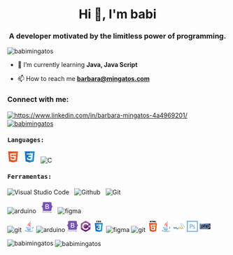 <h1 align="center">Hi 👋, I'm babi</h1>
<h3 align="center">A developer motivated by the limitless power of programming.</h3>

<p align="left"> <img src="https://komarev.com/ghpvc/?username=babimingatos&label=Profile%20views&color=0e75b6&style=flat" alt="babimingatos" /> </p>

- 🌱 I’m currently learning **Java, Java Script**

- 📫 How to reach me **barbara@mingatos.com**

<h3 align="left">Connect with me:</h3>
<p align="left">
<a href="https://linkedin.com/in/barbara-mingatos-4a4969201/" target="blank"><img align="center" src="https://raw.githubusercontent.com/rahuldkjain/github-profile-readme-generator/master/src/images/icons/Social/linked-in-alt.svg" alt="https://www.linkedin.com/in/barbara-mingatos-4a4969201/" height="30" width="40" /></a>
<a href="https://instagram.com/babimingatos" target="blank"><img align="center" src="https://raw.githubusercontent.com/rahuldkjain/github-profile-readme-generator/master/src/images/icons/Social/instagram.svg" alt="babimingatos" height="30" width="40" /></a>
</p>



####  <kbd>Languages:</kbd><br>
<img height="26" title="HTML" alt="HTML" src="https://raw.githubusercontent.com/devicons/devicon/master/icons/html5/html5-original.svg"> &nbsp;
<img height="26" title="CSS" alt="CSS" src="https://raw.githubusercontent.com/devicons/devicon/master/icons/css3/css3-original.svg"> &nbsp;
<img height="26" title="C" alt="C" src="https://cdn.jsdelivr.net/gh/devicons/devicon/icons/c/c-original.svg"> &nbsp;

#### <kbd>Ferramentas:</kbd><br>
<img height="26" title="Visual Studio Code" alt="Visual Studio Code" src="https://cdn.jsdelivr.net/gh/devicons/devicon/icons/vscode/vscode-original.svg"> &nbsp;
<img height="26" title="Github" alt="Github" src="https://cdn.jsdelivr.net/gh/devicons/devicon/icons/github/github-original.svg"> &nbsp;
<img height="26" title="Git" alt="Git" src="https://cdn.jsdelivr.net/gh/devicons/devicon/icons/git/git-original.svg"> &nbsp;

<img height="26" src="https://cdn.worldvectorlogo.com/logos/arduino-1.svg" alt="arduino">  &nbsp;
<img src="https://raw.githubusercontent.com/devicons/devicon/master/icons/bootstrap/bootstrap-plain-wordmark.svg" alt="bootstrap" height="26"/>  &nbsp;
<img src="https://www.vectorlogo.zone/logos/figma/figma-icon.svg" alt="figma" height="26"/>



<img src="https://www.vectorlogo.zone/logos/git-scm/git-scm-icon.svg" alt="git" height="26"/> 
<img src="https://raw.githubusercontent.com/devicons/devicon/master/icons/java/java-original.svg" alt="java" height="26"/> </a>

<img src="https://cdn.worldvectorlogo.com/logos/arduino-1.svg" alt="arduino" height="26"/> 
<img src="https://raw.githubusercontent.com/devicons/devicon/master/icons/bootstrap/bootstrap-plain-wordmark.svg" alt="bootstrap" height="26"/> 
<img src="https://raw.githubusercontent.com/devicons/devicon/master/icons/csharp/csharp-original.svg" alt="csharp" height="26"/> 

<img src="https://raw.githubusercontent.com/devicons/devicon/master/icons/css3/css3-original-wordmark.svg" alt="css3" height="26"/> 
<img src="https://www.vectorlogo.zone/logos/figma/figma-icon.svg" alt="figma" height="26"/>
<img src="https://www.vectorlogo.zone/logos/git-scm/git-scm-icon.svg" alt="git" height="26"/> 
<img src="https://raw.githubusercontent.com/devicons/devicon/master/icons/html5/html5-original-wordmark.svg" alt="html5" height="26"/>
<img src="https://raw.githubusercontent.com/devicons/devicon/master/icons/java/java-original.svg" alt="java" height="26"/>
<img src="https://raw.githubusercontent.com/devicons/devicon/master/icons/mysql/mysql-original-wordmark.svg" alt="mysql" height="26"/> 
<img src="https://raw.githubusercontent.com/devicons/devicon/master/icons/photoshop/photoshop-line.svg" alt="photoshop" height="26"/> </a> 
<img src="https://raw.githubusercontent.com/devicons/devicon/master/icons/php/php-original.svg" alt="php" height="26"/> </a> </p>




<p><img align="left" src="https://github-readme-stats.vercel.app/api/top-langs?username=babimingatos&show_icons=true&locale=en&layout=compact" alt="babimingatos" /></p>

<p>&nbsp;<img align="center" src="https://github-readme-stats.vercel.app/api?username=babimingatos&show_icons=true&locale=en" alt="babimingatos" /></p>
